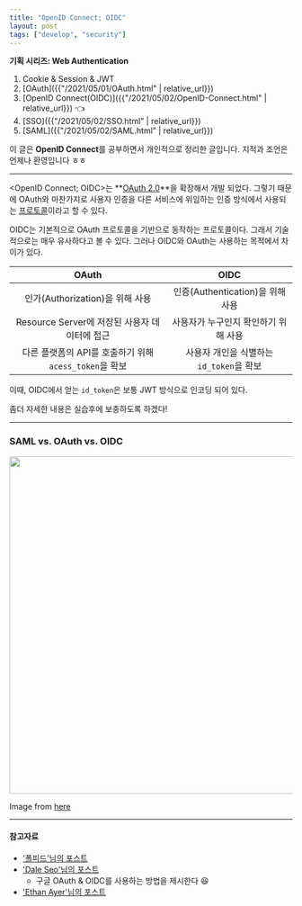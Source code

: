 ```yaml
---
title: "OpenID Connect; OIDC"
layout: post
tags: ["develop", "security"]
---
```


<div class="proof" markdown="1">

**기획 시리즈: Web Authentication**

1. Cookie & Session & JWT
2. [OAuth]({{"/2021/05/01/OAuth.html" | relative_url}})
3. [OpenID Connect(OIDC)]({{"/2021/05/02/OpenID-Connect.html" | relative_url}}) 👈
4. [SSO]({{"/2021/05/02/SSO.html" | relative_url}})
5. [SAML]({{"/2021/05/02/SAML.html" | relative_url}})

</div>

이 글은 **OpenID Connect**를 공부하면서 개인적으로 정리한 글입니다. 지적과 조언은 언제나 환영입니다 ㅎㅎ

<hr/>

\<OpenID Connect; OIDC\>는 **<u>OAuth 2.0</u>**을 확장해서 개발 되었다. 그렇기 때문에 OAuth와 마찬가지로 사용자 인증을 다른 서비스에 위임하는 인증 방식에서 사용되는 <u>프로토콜</u>이라고 할 수 있다.

OIDC는 기본적으로 OAuth 프로토콜을 기반으로 동작하는 프로토콜이다. 그래서 기술적으로는 매우 유사하다고 볼 수 있다. 그러나 OIDC와 OAuth는 사용하는 목적에서 차이가 있다.

| OAuth | OIDC |
|:---:|:---:|
| 인가(Authorization)을 위해 사용 | 인증(Authentication)을 위해 사용 |
| Resource Server에 저장된 사용자 데이터에 접근 | 사용자가 누구인지 확인하기 위해 사용  |
| 다른 플랫폼의 API를 호출하기 위해 `acess_token`을 확보 | 사용자 개인을 식별하는 `id_token`을 확보 | 

이때, OIDC에서 얻는 `id_token`은 보통 JWT 방식으로 인코딩 되어 있다.

좀더 자세한 내용은 실습후에 보충하도록 하겠다!

<hr/>

### SAML vs. OAuth vs. OIDC

<div class="img-wrapper">
<img src="https://resilient-networks.com/wp-content/uploads/2017/01/table.png" width="600px">
<p>Image from <a href="https://resilient-networks.com/concept-week-saml-oauth2-openid-connect/">here</a></p>
</div>

<hr/>

#### 참고자료

- ['폴피드'님의 포스트](https://blusky10.tistory.com/347)
- ['Dale Seo'님의 포스트](https://www.daleseo.com/google-oidc/)
  - 구글 OAuth & OIDC를 사용하는 방법을 제시한다 😆
- ['Ethan Ayer'님의 포스트](https://resilient-networks.com/concept-week-saml-oauth2-openid-connect/)